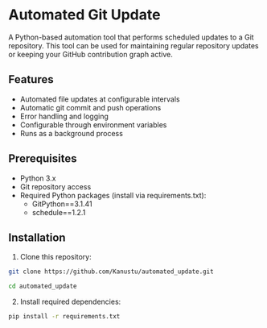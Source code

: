 # Automated Git Update

A Python-based automation tool that performs scheduled updates to a Git repository. This tool can be used for maintaining regular repository updates or keeping your GitHub contribution graph active.

## Features

- Automated file updates at configurable intervals
- Automatic git commit and push operations
- Error handling and logging
- Configurable through environment variables
- Runs as a background process

## Prerequisites

- Python 3.x
- Git repository access
- Required Python packages (install via requirements.txt):
  - GitPython==3.1.41
  - schedule==1.2.1

## Installation

1. Clone this repository:
```bash session
git clone https://github.com/Kanustu/automated_update.git
```
```bash session
cd automated_update
```

2. Install required dependencies:
```bash session
pip install -r requirements.txt
```
